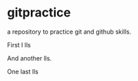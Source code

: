 # gitpractice
a repository to practice git and github skills.

First I lls


And another lls.

One last lls
